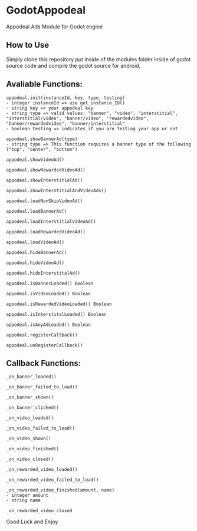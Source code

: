  GodotAppodeal
==================
  Appodeal Ads Module for Godot engine

How to Use
-------------
Simply clone this repository put inside of the modules folder inside of godot source code and compile the godot source for android.

Avaliable Functions:
---------------------
    appodeal.init(instanceId, key, type, testing)
    - integer instanceId => use get_instance_ID()
    - string key => your appodeal key
    - string type => valid values: "banner", "video", "interstitial", "interstitial/video", "banner/video", "rewardedvideo", "banner/rewardedvideo", "banner/interstitial"
    - boolean testing => indicates if you are testing your app or not
    
    appodeal.showBannerAd(type)
    - string type => This function requires a banner type of the following ("top", "center", "bottom")
    
    appodeal.showVideoAd()
    
    appodeal.showRewardedVideoAd()

    appodeal.showInterstitialAd()
    
    appodeal.showInterstitialAndVideoAds()
    
    appodeal.loadNonSkipVideoAd()
    
    appodeal.loadBannerAd()
    
    appodeal.loadInterstitialVideoAd()
    
    appodeal.loadRewardedVideoAd()
    
    appodeal.loadVideoAd()
    
    appodeal.hideBannerAd()
    
    appodeal.hideVideoAd()
    
    appodeal.hideInterstitalAd()
    
    appodeal.isBannerLoaded() Boolean
    
    appodeal.isVideoLoaded() Boolean

    appodeal.isRewardedVideoLoaded() Boolean
    
    appodeal.isInterstitalLoaded() Boolean
    
    appodeal.isAnyAdLoaded() Boolean
    
    appodeal.registerCallback()
    
    appodeal.unRegisterCallback()
    
Callback Functions:
---------------------
    _on_banner_loaded()
    
    _on_banner_failed_to_load()
    
    _on_banner_shown()
    
    _on_banner_clicked()
    
    _on_video_loaded()
    
    _on_video_failed_to_load()
    
    _on_video_shown()
    
    _on_video_finished()
    
    _on_video_closed()

    _on_rewarded_video_loaded()

    _on_rewarded_video_failed_to_load()

    _on_rewarded_video_finished(amount, name)
    - integer amount
    - string name

    _on_rewarded_video_closed
    
    
    



Good Luck and Enjoy
